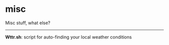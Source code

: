 # misc
Misc stuff, what else?

<hr>
  
**Wttr.sh**: script for auto-finding your local weather conditions
